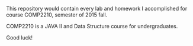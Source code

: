  This repository would contain every lab and homework I accomplished for course COMP2210, semester of 2015 fall.

 COMP2210 is a JAVA II and Data Structure course for undergraduates.

 Good luck!
